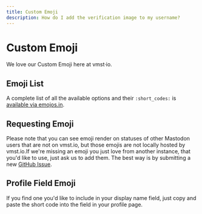 ```yaml
---
title: Custom Emoji
description: How do I add the verification image to my username?
---
```


# Custom Emoji

We love our Custom Emoji here at vmst·io.

## Emoji List

A complete list of all the available options and their `:short_codes:` is [available via emojos.in](https://emojos.in/vmst.io).

## Requesting Emoji

Please note that you can see emoji render on statuses of other Mastodon users that are not on vmst.io, but those emojis are not locally hosted by vmst.io.If we're missing an emoji you just love from another instance, that you'd like to use, just ask us to add them. The best way is by submitting a new [GitHub Issue](https://github.com/vmstan/vmstio/issues/new?assignees=&labels=Emoji&template=4-Emoji.yml).

## Profile Field Emoji

If you find one you'd like to include in your display name field, just copy and paste the short code into the field in your profile page.
